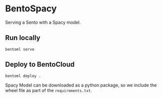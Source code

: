 # BentoSpacy
Serving a Sento with a Spacy model.


## Run locally
```
bentoml serve
```

## Deploy to BentoCloud
```
bentoml deploy .
```
Spacy Model can be downloaded as a python package, so we include the wheel file as part of the `requirements.txt`.

